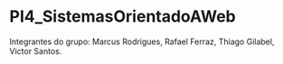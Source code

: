 # PI4_SistemasOrientadoAWeb
Integrantes do grupo: Marcus Rodrigues, Rafael Ferraz, Thiago Gilabel, Victor Santos.
